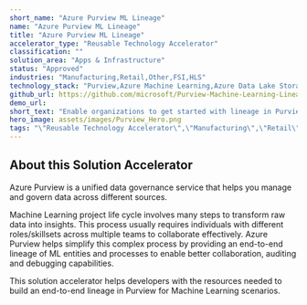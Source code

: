 ```yaml
---
short_name: "Azure Purview ML Lineage"
name: "Azure Purview ML Lineage"
title: "Azure Purview ML Lineage"
accelerator_type: "Reusable Technology Accelerator"
classification: ""
solution_area: "Apps & Infrastructure"
status: "Approved"
industries: "Manufacturing,Retail,Other,FSI,HLS"
technology_stack: "Purview,Azure Machine Learning,Azure Data Lake Storage,Synapse Analytics,Power BI"
github_url: https://github.com/microsoft/Purview-Machine-Learning-Lineage-Solution-Accelerator
demo_url: 
short_text: "Enable organizations to get started with lineage in Purview for Machine Learning scenarios."
hero_image: assets/images/Purview_Hero.png
tags: "\"Reusable Technology Accelerator\",\"Manufacturing\",\"Retail\",\"Other\",\"FSI\",\"HLS\",\"Purview\",\"Azure Machine Learning\",\"Azure Data Lake Storage\",\"Synapse Analytics\",\"Power BI\""
---
```

## About this Solution Accelerator

Azure Purview is a unified data governance service that helps you manage and govern data across different sources.

Machine Learning project life cycle involves many steps to transform raw data into insights. This process usually requires individuals with different roles/skillsets across multiple teams to collaborate effectively. Azure Purview helps simplify this complex process by providing an end-to-end lineage of ML entities and processes to enable better collaboration, auditing and debugging capabilities.

This solution accelerator helps developers with the resources needed to build an end-to-end lineage in Purview for Machine Learning scenarios.
